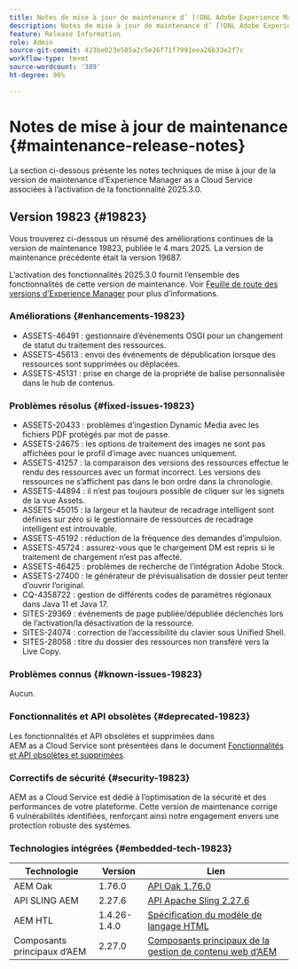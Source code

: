 ```yaml
---
title: Notes de mise à jour de maintenance d’ [!DNL Adobe Experience Manager]  as a Cloud Service associées à l’activation de la fonctionnalité 2025.3.0.
description: Notes de mise à jour de maintenance d’ [!DNL Adobe Experience Manager]  as a Cloud Service associées à l’activation de la fonctionnalité 2025.3.0.
feature: Release Information
role: Admin
source-git-commit: 423be023e505a2c5e26f71f7991eea26b33e2f7c
workflow-type: tm+mt
source-wordcount: '389'
ht-degree: 96%

---
```


# Notes de mise à jour de maintenance {#maintenance-release-notes}

La section ci-dessous présente les notes techniques de mise à jour de la version de maintenance d’Experience Manager as a Cloud Service associées à l’activation de la fonctionnalité 2025.3.0.

## Version 19823 {#19823}

Vous trouverez ci-dessous un résumé des améliorations continues de la version de maintenance 19823, publiée le 4 mars 2025. La version de maintenance précédente était la version 19687.

L’activation des fonctionnalités 2025.3.0 fournit l’ensemble des fonctionnalités de cette version de maintenance. Voir [Feuille de route des versions d’Experience Manager](https://experienceleague.adobe.com/fr/docs/experience-manager-release-information/aem-release-updates/update-releases-roadmap) pour plus d’informations.

### Améliorations {#enhancements-19823}

* ASSETS-46491 : gestionnaire d’événements OSGI pour un changement de statut du traitement des ressources.
* ASSETS-45613 : envoi des événements de dépublication lorsque des ressources sont supprimées ou déplacées.
* ASSETS-45131 : prise en charge de la propriété de balise personnalisée dans le hub de contenus.

### Problèmes résolus {#fixed-issues-19823}

* ASSETS-20433 : problèmes d’ingestion Dynamic Media avec les fichiers PDF protégés par mot de passe.
* ASSETS-24675 : les options de traitement des images ne sont pas affichées pour le profil d’image avec nuances uniquement.
* ASSETS-41257 : la comparaison des versions des ressources effectue le rendu des ressources avec un format incorrect. Les versions des ressources ne s’affichent pas dans le bon ordre dans la chronologie.
* ASSETS-44894 : il n’est pas toujours possible de cliquer sur les signets de la vue Assets.
* ASSETS-45015 : la largeur et la hauteur de recadrage intelligent sont définies sur zéro si le gestionnaire de ressources de recadrage intelligent est introuvable.
* ASSETS-45192 : réduction de la fréquence des demandes d’impulsion.
* ASSETS-45724 : assurez-vous que le chargement DM est repris si le traitement de chargement n’est pas affecté.
* ASSETS-46425 : problèmes de recherche de l’intégration Adobe Stock.
* ASSETS-27400 : le générateur de prévisualisation de dossier peut tenter d’ouvrir l’original.
* CQ-4358722 : gestion de différents codes de paramètres régionaux dans Java 11 et Java 17.
* SITES-29369 : événements de page publiée/dépubliée déclenchés lors de l’activation/la désactivation de la ressource.
* SITES-24074 : correction de l’accessibilité du clavier sous Unified Shell.
* SITES-28058 : titre du dossier des ressources non transféré vers la Live Copy.

### Problèmes connus {#known-issues-19823}

Aucun.

### Fonctionnalités et API obsolètes {#deprecated-19823}

Les fonctionnalités et API obsolètes et supprimées dans AEM as a Cloud Service sont présentées dans le document [Fonctionnalités et API obsolètes et supprimées](/help/release-notes/deprecated-removed-features.md).

### Correctifs de sécurité {#security-19823}

AEM as a Cloud Service est dédié à l’optimisation de la sécurité et des performances de votre plateforme. Cette version de maintenance corrige 6 vulnérabilités identifiées, renforçant ainsi notre engagement envers une protection robuste des systèmes.

### Technologies intégrées {#embedded-tech-19823}

| Technologie | Version | Lien |
|---|---|---|
| AEM Oak | 1.76.0 | [API Oak 1.76.0](https://www.javadoc.io/doc/org.apache.jackrabbit/oak-api/1.76.0/index.html) |
| API SLING AEM | 2.27.6 | [API Apache Sling 2.27.6](https://www.javadoc.io/doc/org.apache.sling/org.apache.sling.api/latest/index.html) |
| AEM HTL | 1.4.26-1.4.0 | [Spécification du modèle de langage HTML](https://github.com/adobe/htl-spec) |
| Composants principaux d’AEM | 2.27.0 | [Composants principaux de la gestion de contenu web d’AEM](https://github.com/adobe/aem-core-wcm-components) |
